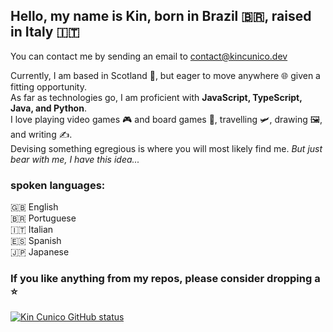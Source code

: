 ## Hello, my name is Kin, born in Brazil 🇧🇷, raised in Italy 🇮🇹
You can contact me by sending an email to contact@kincunico.dev

Currently, I am based in Scotland 🏴󠁧󠁢󠁳󠁣󠁴󠁿, but eager to move anywhere 🌐 given a fitting opportunity. <br>
As far as technologies go, I am proficient with <b>JavaScript, TypeScript, Java, and Python</b>. <br>
I love playing video games 🎮 and board games 🎲, travelling 🛩️, drawing 🖼️, and writing ✍️. <br>
Devising something egregious is where you will most likely find me.
<i>But just bear with me, I have this idea...</i>

### spoken languages:
🇬🇧 English  
🇧🇷 Portuguese  
🇮🇹 Italian  
🇪🇸 Spanish  
🇯🇵 Japanese  

### If you like anything from my repos, please consider dropping a ⭐

<div>
	<a href="https://github.com/kin-cunico/github-readme-stats">
		<img
			src="https://github-readme-stats-sigma-five.vercel.app/api/top-langs/?username=kin-cunico&theme=blue-green&layout=compact"
			alt="Kin Cunico GitHub status"
		/>
	</a>
</div>
